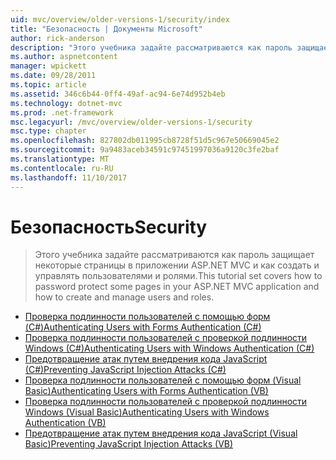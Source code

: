 ```yaml
---
uid: mvc/overview/older-versions-1/security/index
title: "Безопасность | Документы Microsoft"
author: rick-anderson
description: "Этого учебника задайте рассматриваются как пароль защищает некоторые страницы в приложении ASP.NET MVC и как создать и управлять пользователями и ролями."
ms.author: aspnetcontent
manager: wpickett
ms.date: 09/28/2011
ms.topic: article
ms.assetid: 346c6b44-0ff4-49af-ac94-6e74d952b4eb
ms.technology: dotnet-mvc
ms.prod: .net-framework
msc.legacyurl: /mvc/overview/older-versions-1/security
msc.type: chapter
ms.openlocfilehash: 827802db011995cb8728f51d5c967e50669045e2
ms.sourcegitcommit: 9a9483aceb34591c97451997036a9120c3fe2baf
ms.translationtype: MT
ms.contentlocale: ru-RU
ms.lasthandoff: 11/10/2017
---
```

<a name="security"></a><span data-ttu-id="97136-103">Безопасность</span><span class="sxs-lookup"><span data-stu-id="97136-103">Security</span></span>
====================
> <span data-ttu-id="97136-104">Этого учебника задайте рассматриваются как пароль защищает некоторые страницы в приложении ASP.NET MVC и как создать и управлять пользователями и ролями.</span><span class="sxs-lookup"><span data-stu-id="97136-104">This tutorial set covers how to password protect some pages in your ASP.NET MVC application and how to create and manage users and roles.</span></span>


- [<span data-ttu-id="97136-105">Проверка подлинности пользователей с помощью форм (C#)</span><span class="sxs-lookup"><span data-stu-id="97136-105">Authenticating Users with Forms Authentication (C#)</span></span>](authenticating-users-with-forms-authentication-cs.md)
- [<span data-ttu-id="97136-106">Проверка подлинности пользователей с проверкой подлинности Windows (C#)</span><span class="sxs-lookup"><span data-stu-id="97136-106">Authenticating Users with Windows Authentication (C#)</span></span>](authenticating-users-with-windows-authentication-cs.md)
- [<span data-ttu-id="97136-107">Предотвращение атак путем внедрения кода JavaScript (C#)</span><span class="sxs-lookup"><span data-stu-id="97136-107">Preventing JavaScript Injection Attacks (C#)</span></span>](preventing-javascript-injection-attacks-cs.md)
- [<span data-ttu-id="97136-108">Проверка подлинности пользователей с помощью форм (Visual Basic)</span><span class="sxs-lookup"><span data-stu-id="97136-108">Authenticating Users with Forms Authentication (VB)</span></span>](authenticating-users-with-forms-authentication-vb.md)
- [<span data-ttu-id="97136-109">Проверка подлинности пользователей с проверкой подлинности Windows (Visual Basic)</span><span class="sxs-lookup"><span data-stu-id="97136-109">Authenticating Users with Windows Authentication (VB)</span></span>](authenticating-users-with-windows-authentication-vb.md)
- [<span data-ttu-id="97136-110">Предотвращение атак путем внедрения кода JavaScript (Visual Basic)</span><span class="sxs-lookup"><span data-stu-id="97136-110">Preventing JavaScript Injection Attacks (VB)</span></span>](preventing-javascript-injection-attacks-vb.md)
